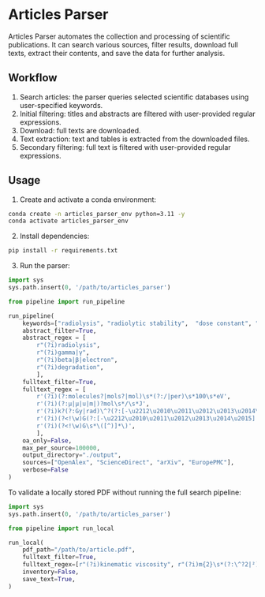 # Articles Parser

Articles Parser automates the collection and processing of scientific publications. It can search various sources, filter results, download full texts, extract their contents, and save the data for further analysis.

## Workflow

1. Search articles: the parser queries selected scientific databases using user-specified keywords.
2. Initial filtering: titles and abstracts are filtered with user-provided regular expressions.
3. Download: full texts are downloaded.
4. Text extraction: text and tables is extracted from the downloaded files.
5. Secondary filtering: full text is filtered with user-provided regular expressions.

## Usage

1. Create and activate a conda environment:

```bash
conda create -n articles_parser_env python=3.11 -y
conda activate articles_parser_env
```

2. Install dependencies:

```bash
pip install -r requirements.txt
```

3. Run the parser:

```python
import sys
sys.path.insert(0, '/path/to/articles_parser')

from pipeline import run_pipeline

run_pipeline(
    keywords=["radiolysis", "radiolytic stability",  "dose constant", "radiation chemical yield"],
    abstract_filter=True,
    abstract_regex = [
        r"(?i)radiolysis",
        r"(?i)gamma|γ",
        r"(?i)beta|β|electron",
        r"(?i)degradation",
        ],
    fulltext_filter=True,
    fulltext_regex = [
        r'(?i)(?:molecules?|mols?|mol)\s*(?:/|per)\s*100\s*eV',
        r'(?i)(?:μ|µ|u|m|)?mol\s*/\s*J',
        r'(?i)k?(?:Gy|rad)\^?(?:[-\u2212\u2010\u2011\u2012\u2013\u2014\u2015])',
        r'(?i)(?<!\w)G(?:[-\u2212\u2010\u2011\u2012\u2013\u2014\u2015]|\s+)values?',
        r'(?i)(?<!\w)G\s*\([^)]*\)',
        ],
    oa_only=False,
    max_per_source=100000,
    output_directory="./output",
    sources=["OpenAlex", "ScienceDirect", "arXiv", "EuropePMC"],
    verbose=False
)
```

To validate a locally stored PDF without running the full search pipeline:

```python
import sys
sys.path.insert(0, '/path/to/articles_parser')

from pipeline import run_local

run_local(
    pdf_path="/path/to/article.pdf",
    fulltext_filter=True,
    fulltext_regex=[r"(?i)kinematic viscosity", r"(?i)m{2}\s*(?:\^?2|²)\s*(?:/\s*s|\s*s\s*(?:\^?-?1|⁻1|⁻¹))"],
    inventory=False,
    save_text=True,
)
```
